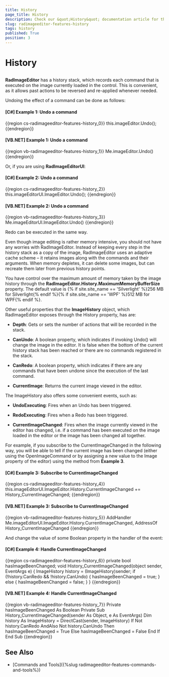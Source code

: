 ```yaml
---
title: History
page_title: History
description: Check our &quot;History&quot; documentation article for the RadImageEditor {{ site.framework_name }} control.
slug: radimageeditor-features-history
tags: history
published: True
position: 3
---
```


# History



## 

__RadImageEditor__ has a history stack, which records each command that is executed on the image currently loaded in the control. This is convenient, as it allows past actions to be reversed and re-applied whenever needed.

Undoing the effect of a command can be done as follows:

#### __[C#] Example 1: Undo a command__

{{region cs-radimageeditor-features-history_0}}
	this.imageEditor.Undo();
{{endregion}}

#### __[VB.NET] Example 1: Undo a command__

{{region vb-radimageeditor-features-history_1}}
	Me.imageEditor.Undo()
{{endregion}}

Оr, if you are using __RadImageEditorUI__:

#### __[C#] Example 2: Undo a command__

{{region cs-radimageeditor-features-history_2}}
	this.imageEditorUI.ImageEditor.Undo();
{{endregion}}

#### __[VB.NET] Example 2: Undo a command__

{{region vb-radimageeditor-features-history_3}}
	Me.imageEditorUI.ImageEditor.Undo()
{{endregion}}

Redo can be executed in the same way.

Even though image editing is rather memory intensive, you should not have any worries with RadImageEditor. Instead of keeping every step in the history stack as a copy of the image, RadImageEditor uses an adaptive cache scheme – it retains images along with the commands and their arguments. When memory depletes, it can delete some images, but can recreate them later from previous history points.

You have control over the maximum amount of memory taken by the image history through the __RadImageEditor.History.MaximumMemoryBufferSize__ property. The default value is {% if site.site_name == 'Silverlight' %}256 MB for Silverlight{% endif %}{% if site.site_name == 'WPF' %}512 MB for WPF{% endif %}.

Other useful properties that the __ImageHistory__ object, which RadImageEditor exposes through the History property, has are:

* __Depth__: Gets or sets the number of actions that will be recorded in the stack.

* __CanUndo__: A boolean property, which indicates if invoking Undo() will change the image in the editor. It is false when the bottom of the current history stack has been reached or there are no commands registered in the stack.

* __CanRedo__: A boolean property, which indicates if there are any commands that have been undone since the execution of the last command.

* __CurrentImage__: Returns the current image viewed in the editor.

The ImageHistory also offers some convenient events, such as:

* __UndoExecuting__: Fires when an Undo has been triggered.

* __RedoExecuting__: Fires when a Redo has been triggered.

* __CurrentImageChanged__: Fires when the image currently viewed in the editor has changed, i.e. if a command has been executed on the image loaded in the editor or the image has been changed all together.

For example, if you subscribe to the CurrentImageChanged in the following way, you will be able to tell if the current image has been changed (either using the OpenImageCommand or by assigning a new value to the Image property of the editor) using the method from **Example 3**.



#### __[C#] Example 3: Subscribe to CurrentImageChanged__

{{region cs-radimageeditor-features-history_4}}
	this.imageEditorUI.ImageEditor.History.CurrentImageChanged += History_CurrentImageChanged;
{{endregion}}

#### __[VB.NET] Example 3: Subscribe to CurrentImageChanged__

{{region vb-radimageeditor-features-history_5}}
	AddHandler Me.imageEditorUI.ImageEditor.History.CurrentImageChanged, AddressOf History_CurrentImageChanged
{{endregion}}

Аnd change the value of some Boolean property in the handler of the event:

#### __[C#] Example 4: Handle CurrentImageChanged__

{{region cs-radimageeditor-features-history_6}}
	private bool hasImageBeenChanged;
	void History_CurrentImageChanged(object sender, EventArgs e)
	{
	    ImageHistory history = (ImageHistory)sender;
	    if (!history.CanRedo && !history.CanUndo)
	    {
	        hasImageBeenChanged = true;
	    }
	    else
	    {
	        hasImageBeenChanged = false;
	    }
	}
{{endregion}}

#### __[VB.NET] Example 4: Handle CurrentImageChanged__

{{region vb-radimageeditor-features-history_7}}
	Private hasImageBeenChanged As Boolean
	Private Sub History_CurrentImageChanged(sender As Object, e As EventArgs)
	    Dim history As ImageHistory = DirectCast(sender, ImageHistory)
	    If Not history.CanRedo AndAlso Not history.CanUndo Then
	        hasImageBeenChanged = True
	    Else
	        hasImageBeenChanged = False
	    End If
	End Sub
{{endregion}}



## See Also

* [Commands and Tools]({%slug radimageeditor-features-commands-and-tools%})